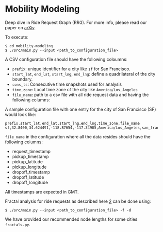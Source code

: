 Mobility Modeling
===================

Deep dive in Ride Request Graph (RRG). For more info, please read our paper on [arXiv][1].

To execute: 
```
$ cd mobility-modeling
$ ./src/main.py --input <path_to_configuration_file>
```

A CSV configuration file should have the following coloumns:
* `prefix`: unique identifier for a city like `sf` for San Francisco.
* `start_lat`, `end_lat`, `start_lng`, `end_lng`: define a quadrilateral of the city boundary.
* `cons_ts`: Consecutive time snapshots used for analysis
* `time_zone`: Local time zone of the city like `America/Los_Angeles`
* `file_name`: path to a csv file with all ride request data and having the following columns:


A sample configuration file with one entry for the city of San Francisco (SF) would look like:
```
prefix,start_lat,end_lat,start_lng,end_lng,time_zone,file_name
sf,32.8400,34.624491,-118.87654,-117.34905,America/Los_Angeles,san_francisco.csv
```
`file_name` in the configuration where all the data resides should have the following columns:
 * request_timestamp
 * pickup_timestamp
 * pickup_latitude
 * pickup_longitude
 * dropoff_timestamp
 * dropoff_latitude
 * dropoff_longitude

All timestamps are expected in GMT. 

Fractal analysis for ride requests as described here [2] can be done using:
```
$ ./src/main.py --input <path_to_configuration_file> -f -d 
```
We have provided our recommended node lengths for some cities `fractals.py`.


[1]:https://arxiv.org/abs/1701.06635 
[2]:https://arxiv.org/pdf/1712.01235.pdf
